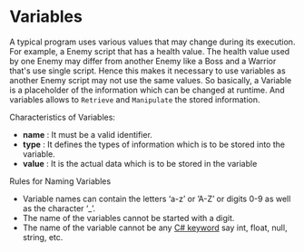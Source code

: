 # Variables

A typical program uses various values that may change during its execution. For example, a Enemy script that has a health value. The health value used by one Enemy may differ from another Enemy like a Boss and a Warrior that's use single script. Hence this makes it necessary to use variables as another Enemy script may not use the same values. So basically, a Variable is a placeholder of the information which can be changed at runtime. And variables allows to `Retrieve` and `Manipulate` the stored information.

Characteristics of Variables:

- **name**  : It must be a valid identifier.
- **type**  : It defines the types of information which is to be stored into the variable.
- **value** : It is the actual data which is to be stored in the variable

Rules for Naming Variables

- Variable names can contain the letters ‘a-z’ or ’A-Z’ or digits 0-9 as well as the character ‘_’.
- The name of the variables cannot be started with a digit.
- The name of the variable cannot be any [C# keyword](https://docs.microsoft.com/dotnet/csharp/language-reference/keywords/) say int, float, null, string, etc.

